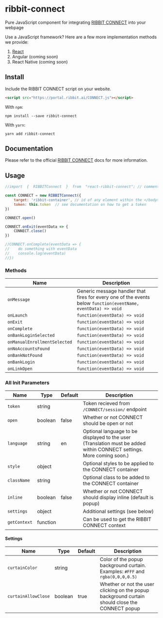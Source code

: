 
# ribbit-connect
Pure JavaScript component for integrating [RIBBIT CONNECT](https://ribbit.ai/) into your webpage

Use a JavaScript framework? Here are a few more implementation methods we provide:
1.  [React](https://github.com/darrylhuffman/react-ribbit-connect)
2. Angular (coming soon)
3. React Native (coming soon)

## Install
Include the RIBBIT CONNECT script on your website. 

```html
<script src="https://portal.ribbit.ai/CONNECT.js"></script>
```

With ```npm```:
```
npm install --save ribbit-connect
```

With ```yarn```:
```
yarn add ribbit-connect
```


## Documentation
Please refer to the official [RIBBIT CONNECT](https://portal.ribbit.ai/Widgets/Integration) docs for more information.

## Usage
```js
//import  {  RIBBITConnect  }  from  "react-ribbit-connect"; // comment out only if you used npm or yarn to install

const CONNECT = new RIBBITConnect({
    target: 'ribbit-container', // id of any element within the </body> which you want CONNECT to initialize within
    token: this.token  // see documentation on how to get a token
})

CONNECT.open()

CONNECT.onExit(eventData => {
    CONNECT.close()
})

//CONNECT.onComplete(eventData => {
//    do something with eventData
//    console.log(eventData)
//})

```

### Methods

| Name | Description |
| ------- | --------|
| ```onMessage``` | Generic message handler that fires for every one of the events below ```function(eventName, eventData) => void```  
| ```onLaunch``` |  ```function(eventData) => void```  
| ```onExit``` | ```function(eventData) => void```  
| ```onComplete``` | ```function(eventData) => void```  
| ```onBankLoginSelected``` | ```function(eventData) => void```  
| ```onManualEnrollmentSelected``` | ```function(eventData) => void```  
| ```onNoAccountsFound``` | ```function(eventData) => void```  
| ```onBankNotFound``` | ```function(eventData) => void```  
| ```onBankLogin``` | ```function(eventData) => void```  
| ```onLinkOpen``` | ```function(eventData) => void``` 

### All Init Parameters
| Name | Type | Default | Description |
| ------- | ----- | --------- | --------|
| ```token``` | string |  | Token recieved from ```/CONNECT/session/``` endpoint
| ```open``` | boolean | false | Whether or not CONNECT should be open or not
| ```language``` | string | en | Optional language to be displayed to the user (Translation must be added within CONNECT settings. More coming soon.)
| ```style``` | object |  | Optional styles to be applied to the CONNECT container
| ```className``` | string |  | Optional class to be added to the CONNECT container
| ```inline``` | boolean | false | Whether or not CONNECT should display inline (default is popup)
| ```settings``` | object | | Additional settings (see below)
| ```getContext``` | function |  | Can be used to get the RIBBIT CONNECT context 

#### Settings
| Name | Type | Default | Description | 
| ------- | ----- | --------- | --------|
| ```curtainColor``` | string |  | Color of the popup background curtain. Examples: ```#FFF``` and ```rgba(0,0,0,0.5)```
| ```curtainAllowClose``` | boolean | true | Whether or not the user clicking on the popup background curtain should close the CONNECT popup


